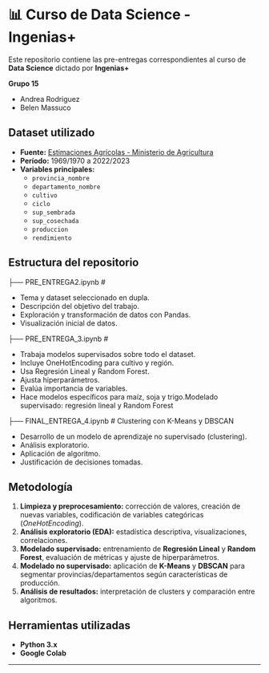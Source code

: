 # 📊 Curso de Data Science - Ingenias+
Este repositorio contiene las pre-entregas correspondientes al curso de **Data Science** dictado por **Ingenias+**

**Grupo 15**  
- Andrea Rodriguez  
- Belen Massuco

## Dataset utilizado

- **Fuente:** [Estimaciones Agrícolas - Ministerio de Agricultura](https://datos.magyp.gob.ar/dataset/estimaciones-agricolas)  
- **Período:** 1969/1970 a 2022/2023  
- **Variables principales:**  
  - `provincia_nombre`  
  - `departamento_nombre`  
  - `cultivo`  
  - `ciclo`  
  - `sup_sembrada`  
  - `sup_cosechada`  
  - `produccion`  
  - `rendimiento`

## Estructura del repositorio

├── PRE_ENTREGA2.ipynb #  
   - Tema y dataset seleccionado en dupla.
   - Descripción del objetivo del trabajo.
   - Exploración y transformación de datos con Pandas.
   - Visualización inicial de datos.

├── PRE_ENTREGA_3.ipynb # 
  - Trabaja modelos supervisados sobre todo el dataset.
  - Incluye OneHotEncoding para cultivo y región.
  - Usa Regresión Lineal y Random Forest.
  - Ajusta hiperparámetros.
  - Evalúa importancia de variables.
  - Hace modelos específicos para maíz, soja y trigo.Modelado supervisado: regresión lineal y Random Forest

├── FINAL_ENTREGA_4.ipynb # Clustering con K-Means y DBSCAN
   - Desarrollo de un modelo de aprendizaje no supervisado (clustering).
   - Análisis exploratorio.
   - Aplicación de algoritmo.
   - Justificación de decisiones tomadas.

## Metodología

1. **Limpieza y preprocesamiento:** corrección de valores, creación de nuevas variables, codificación de variables categóricas (*OneHotEncoding*).  
2. **Análisis exploratorio (EDA):** estadística descriptiva, visualizaciones, correlaciones.  
3. **Modelado supervisado:** entrenamiento de **Regresión Lineal** y **Random Forest**, evaluación de métricas y ajuste de hiperparámetros.  
4. **Modelado no supervisado:** aplicación de **K-Means** y **DBSCAN** para segmentar provincias/departamentos según características de producción.  
5. **Análisis de resultados:** interpretación de clusters y comparación entre algoritmos.

## Herramientas utilizadas

- **Python 3.x**
- **Google Colab**
---

